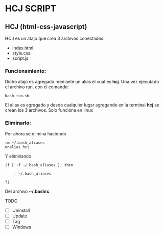 # HCJ SCRIPT

## HCJ (html-css-javascript)

   HCJ es un atajo que crea 3 archivos conectados:

* index.html
* style.css
* script.js

### Funcionamiento:
Dicho atajo es agregado mediante un alias el cual es **hcj**. Una vez ejecutado el archivo run, con el comando:

    bash run.sh
El alias es agregado y desde cualquier lugar agregando en la terminal **hcj** se crean los 3 archivos.
Solo funciona en linux


### Eliminarlo:
Por ahora se elimina haciendo
    
    rm ~/.bash_aliases
    unalias hcj
   

Y eliminando
    
    if [ -f ~/.bash_aliases ]; then

        . ~/.bash_aliases

    fi
Del archivo **~/.bashrc**

TODO
- [ ] Uninstall
- [ ] Update
- [ ] Tag
- [ ] Windows 
